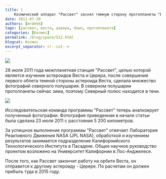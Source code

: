 ```yaml
---
title: |
    Космический аппарат "Рассвет" заснял темную сторону протопланеты "Веста"!
date: 2011-07-30
authors: [mrdekk]
tags: [рассвет, веста, церера, dawn, протопланета]
categories: [Космос]
permalink: /blog/space/512.html
blogcat: Космос
excerpt_separator: <!--cut-->
---
```



![](http://itw66.ru/uploads/images/00/00/01/2011/07/30/3677d0.jpg)


28 июля 2011 года межпланетная станция "Рассвет", целью которой является изучение астероидов Веста и Церера, после совершения первого облета темной стороны астероида Веста, сделала множество фотографий северного полушария. В северном полушарии протопланеты сейчас зима, поэтому Северный полюс находится в тени. 


<!--cut-->



![](http://itw66.ru/uploads/images/00/00/01/2011/07/30/2e6bc9.jpg)


Исследовательская команда программы "Рассвет" теперь анализирует полученный фотографии. Фотография приведенная в начале статьи была сделана 23 июля 2011 с расстояния 5 200 километров. 

За успешное выполнение программы "Рассвет" отвечает Лаборатория Реактивного Движения NASA (JPL NASA), обработкой и изучением результатов занимается подразделение Калифорнийского Технологического Института в Пасадене. Общее научное руководство проектом возложено на Университет Калифорнии в Лос-Анджелесе. 

После того, как Рассвет закончит работу на орбите Веста, он отправится к другому астероиду - Церере. По расчетам он должен прибыть туда в 2015 году.

